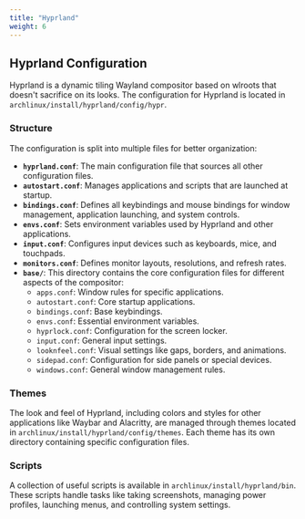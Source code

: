 ```yaml
---
title: "Hyprland"
weight: 6
---
```


## Hyprland Configuration

Hyprland is a dynamic tiling Wayland compositor based on wlroots that doesn't sacrifice on its looks. The configuration for Hyprland is located in `archlinux/install/hyprland/config/hypr`.

### Structure

The configuration is split into multiple files for better organization:

- **`hyprland.conf`**: The main configuration file that sources all other configuration files.
- **`autostart.conf`**: Manages applications and scripts that are launched at startup.
- **`bindings.conf`**: Defines all keybindings and mouse bindings for window management, application launching, and system controls.
- **`envs.conf`**: Sets environment variables used by Hyprland and other applications.
- **`input.conf`**: Configures input devices such as keyboards, mice, and touchpads.
- **`monitors.conf`**: Defines monitor layouts, resolutions, and refresh rates.
- **`base/`**: This directory contains the core configuration files for different aspects of the compositor:
  - `apps.conf`: Window rules for specific applications.
  - `autostart.conf`: Core startup applications.
  - `bindings.conf`: Base keybindings.
  - `envs.conf`: Essential environment variables.
  - `hyprlock.conf`: Configuration for the screen locker.
  - `input.conf`: General input settings.
  - `looknfeel.conf`: Visual settings like gaps, borders, and animations.
  - `sidepad.conf`: Configuration for side panels or special devices.
  - `windows.conf`: General window management rules.

### Themes

The look and feel of Hyprland, including colors and styles for other applications like Waybar and Alacritty, are managed through themes located in `archlinux/install/hyprland/config/themes`. Each theme has its own directory containing specific configuration files.

### Scripts

A collection of useful scripts is available in `archlinux/install/hyprland/bin`. These scripts handle tasks like taking screenshots, managing power profiles, launching menus, and controlling system settings.
